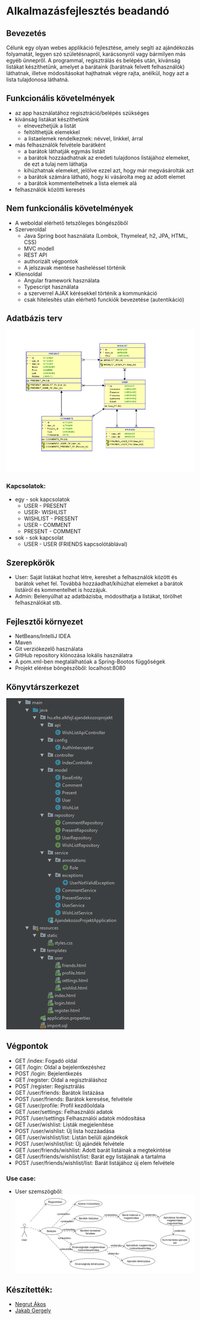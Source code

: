 # Alkalmazásfejlesztés beadandó

## Bevezetés

Célunk egy olyan webes applikáció fejlesztése, amely segíti az ajándékozás folyamatát, legyen szó születésnapról, karácsonyról vagy bármilyen más egyéb ünnepről. A programmal, regisztrálás és belépés után, kívánság listákat készíthetünk, amelyet a barátaink (barátnak felvett felhasználók) láthatnak, illetve módosításokat hajthatnak végre rajta, anélkül, hogy azt a lista tulajdonosa láthatná.


## Funkcionális követelmények  
- az app használatához regisztráció/belépés szükséges
- kívánság listákat készíthetünk
  - elnevezhetjük a listát
  - feltölthetjük elemekkel
  - a listaelemek rendelkeznek: névvel, linkkel, árral
- más felhasználók felvétele barátként
  - a barátok láthatják egymás listáit
  - a barátok hozzáadhatnak az eredeti tulajdonos listájához elemeket, de ezt a tulaj nem láthatja
  - kihúzhatnak elemeket, jelölve ezzel azt, hogy már megvásárolták azt
  - a barátok számára látható, hogy ki vásárolta meg az adott elemet
  - a barátok kommentelhetnek a lista elemek alá
- felhasználók közötti keresés


## Nem funkcionális követelmények
- A weboldal elérhető tetszőleges böngészőből
- Szerveroldal
  - Java Spring boot használata (Lombok, Thymeleaf, h2, JPA, HTML, CSS)
  - MVC modell
  - REST API
  - authorizált végpontok
  - A jelszavak mentése hasheléssel történik
- Kliensoldal
  - Angular framework használata
  - Typescript használata
  - a szerverrel AJAX kérésekkel történik a kommunkáció
  - csak hitelesítés után elérhető funckiók bevezetése (autentikáció)

## Adatbázis terv
![alt text](pictures/databasev2.png "Adatbázist model")

### Kapcsolatok:

- egy - sok kapcsolatok
  - USER - PRESENT
  - USER- WISHLIST
  - WISHLIST - PRESENT
  - USER - COMMENT
  - PRESENT - COMMENT
- sok - sok kapcsolat
  - USER - USER (FRIENDS kapcsolótáblával) 
  
##  Szerepkörök
- User: Saját listákat hozhat létre, kereshet a felhasználók között és barátok vehet fel. Továbbá hozzáadhat/kihúzhat elemeket a barátok listáiról és kommentelhet is hozzájuk.
- Admin: Belenyúlhat az adatbázisba, módosíthatja a listákat, törölhet felhasználókat stb.

## Fejlesztői környezet
- NetBeans/IntelliJ IDEA
- Maven
- Git verziókezelő használata
- GitHub repository klónozása lokális használatra
- A pom.xml-ben megtalálhatóak a Spring-Bootos függőségek
- Projekt elérése böngészőből: localhost:8080

## Könyvtárszerkezet
![alt text](pictures/konyvtarszerk.png "Könyvtár szerkezet")

## Végpontok
- GET /index: Fogadó oldal
- GET /login: Oldal a bejelentkezéshez
- POST /login: Bejelentkezés
- GET /register: Oldal a regisztráláshoz
- POST /register: Regisztrálás
- GET /user/friends: Barátok listázása
- POST /user/friends: Barátok keresése, felvétele
- GET /user/profile: Profil kezdőoldala
- GET /user/settings: Felhasználói adatok
- POST /user/settings Felhasználói adatok módosítása
- GET /user/wishlist: Listák megjelenítése
- POST /user/wishlist: Új lista hozzáadása
- GET /user/wishlist/list: Listán belüli ajándékok
- POST /user/wishlist/list: Új ajándék felvétele
- GET /user/friends/wishlist: Adott barát listáinak a megtekintése
- GET /user/friends/wishlist/list: Barát egy listájának a tartalma
- POST /user/friends/wishlist/list: Barát listájához új elem felvétele

### Use case:
- User szemszögből:
![alt text](pictures/user_usecase.png "User use case")

## Készítették:

 * [Negrut Ákos](http://github.com/Zentrom)
 * [Jakab Gergely](http://github.com/gjakab/)